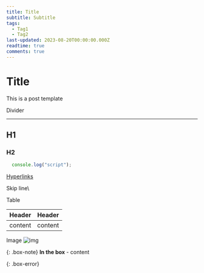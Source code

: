 ```yaml
---
title: Title
subtitle: Subtitle
tags:
  - Tag1
  - Tag2
last-updated: 2023-08-20T00:00:00.000Z
readtime: true
comments: true
---
```


# Title

This is a post template

Divider

***

## H1

### H2

```javascript
  console.log("script");
```

[Hyperlinks](https://www.google.com)

Skip line\


Table

| Header  | Header  |
| ------- | ------- |
| content | content |

Image ![img](url)

{: .box-note} **In the box** - content

{: .box-error}
